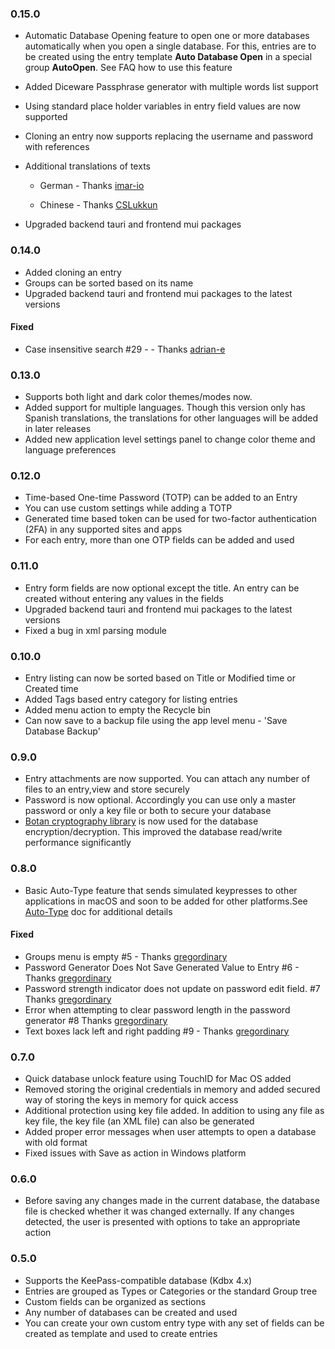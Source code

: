 ### 0.15.0
- Automatic Database Opening feature to open one or more databases automatically when you open a single database. For this, entries are to be created using the entry template **Auto Database Open** in a special group **AutoOpen**. See FAQ how to use this feature

- Added Diceware Passphrase generator with multiple words list support 

- Using standard place holder variables in entry field values are now supported

- Cloning an entry now supports replacing the username and password with references

- Additional translations of texts 

    - German  - Thanks [imar-io](https://github.com/imar-io)

    - Chinese - Thanks [CSLukkun](https://github.com/CSLukkun)

- Upgraded backend tauri and frontend mui packages 

### 0.14.0
- Added cloning an entry
- Groups can be sorted based on its name
- Upgraded backend tauri and frontend mui packages to the latest versions
#### Fixed
-  Case insensitive search #29 - - Thanks [adrian-e](https://github.com/adrian-e)
### 0.13.0
- Supports both light and dark color themes/modes now. 
- Added support for multiple languages. Though this version only has Spanish translations, the translations for other languages will be added in later releases
- Added new application level settings panel to change color theme and language preferences

### 0.12.0
- Time-based One-time Password (TOTP) can be added to an Entry
- You can use custom settings while adding a TOTP
- Generated time based token can be used for two-factor authentication (2FA) in any supported sites and apps 
- For each entry, more than one OTP fields can be added and used 

### 0.11.0
- Entry form fields are now optional except the title. An entry can be created without entering any values in the fields
- Upgraded backend tauri and frontend mui packages to the latest versions
- Fixed a bug in xml parsing module  

### 0.10.0
- Entry listing can now be sorted based on Title or Modified time or Created time
- Added Tags based entry category for listing entries
- Added menu action to empty the Recycle bin
- Can now save to a backup file using the app level menu - 'Save Database Backup' 

### 0.9.0
- Entry attachments are now supported. You can attach any number of files to an entry,view and store securely
- Password is now optional. Accordingly you can use only a master password or only a key file or both to secure your database
- [Botan cryptography library](https://botan.randombit.net/) is now used for the database encryption/decryption. This improved the database read/write performance significantly

### 0.8.0
- Basic Auto-Type feature that sends simulated keypresses to other applications in macOS and soon to be added for other platforms.See [Auto-Type](./docs/AUTO-TYPE.md) doc for additional details
#### Fixed
-  Groups menu is empty #5  - Thanks [gregordinary](https://github.com/gregordinary)
-  Password Generator Does Not Save Generated Value to Entry #6 - Thanks [gregordinary](https://github.com/gregordinary)
-  Password strength indicator does not update on password edit field. #7 Thanks [gregordinary](https://github.com/gregordinary)
-  Error when attempting to clear password length in the password generator #8 Thanks [gregordinary](https://github.com/gregordinary)
-  Text boxes lack left and right padding #9   - Thanks [gregordinary](https://github.com/gregordinary)


### 0.7.0
- Quick database unlock feature using TouchID for Mac OS added 
- Removed storing the original credentials in memory and added secured way of storing the keys in memory for quick access
- Additional protection using key file added. In addition to using any file as key file, the key file (an XML file) can also be generated  
- Added proper error messages when user attempts to open a database with old format
- Fixed issues with Save as action in Windows platform

### 0.6.0
- Before saving any changes made in the current database, the database file is checked whether it was changed externally. If any changes detected, the user is presented with options to take an appropriate action

### 0.5.0

- Supports the KeePass-compatible database (Kdbx 4.x)
- Entries are grouped as Types or Categories or the standard Group tree
- Custom fields can be organized as sections
- Any number of databases can be created and used
- You can create your own custom entry type with any set of fields can be created as template and used to create entries
